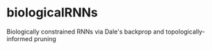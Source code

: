 # biologicalRNNs
Biologically constrained RNNs via Dale's backprop and topologically-informed pruning
